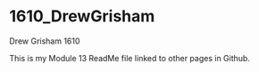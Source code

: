 # 1610_DrewGrisham
Drew Grisham 1610 

This is my Module 13 ReadMe file linked to other pages in Github.
